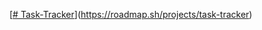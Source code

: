 [[# Task-Tracker](https://roadmap.sh/projects/task-tracker)](https://roadmap.sh/projects/task-tracker)
